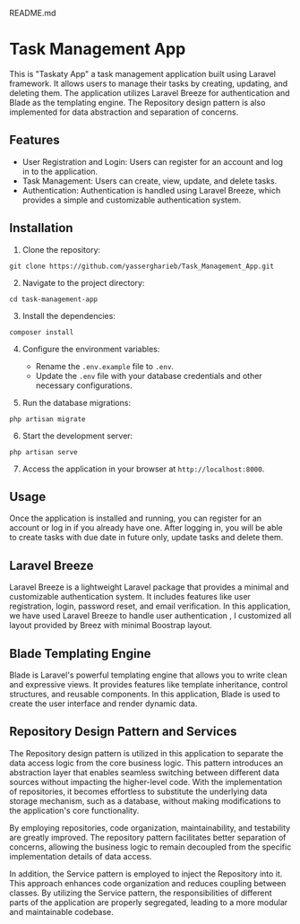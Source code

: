 

README.md

# Task Management App

This is "Taskaty App" a task management application built using Laravel framework. It allows users to manage their tasks by creating, updating, and deleting them. The application utilizes Laravel Breeze for authentication and Blade as the templating engine. The Repository design pattern is also implemented for data abstraction and separation of concerns.

## Features

- User Registration and Login: Users can register for an account and log in to the application.
- Task Management: Users can create, view, update, and delete tasks.
- Authentication: Authentication is handled using Laravel Breeze, which provides a simple and customizable authentication system.

## Installation

1. Clone the repository:

```shell
git clone https://github.com/yassergharieb/Task_Management_App.git
```

2. Navigate to the project directory:

```shell
cd task-management-app
```

3. Install the dependencies:

```shell
composer install
```

4. Configure the environment variables:

   - Rename the `.env.example` file to `.env`.
   - Update the `.env` file with your database credentials and other necessary configurations.


5. Run the database migrations:

```shell
php artisan migrate
```

6. Start the development server:

```shell
php artisan serve
```

7. Access the application in your browser at `http://localhost:8000`.

## Usage

Once the application is installed and running, you can register for an account or log in if you already have one. After logging in, you will be able to create tasks with due date in future only, update tasks and delete them.

## Laravel Breeze

Laravel Breeze is a lightweight Laravel package that provides a minimal and customizable authentication system. It includes features like user registration, login, password reset, and email verification. In this application, we have used Laravel Breeze to handle user authentication , I customized all layout provided by Breez with minimal Boostrap layout.

## Blade Templating Engine

Blade is Laravel's powerful templating engine that allows you to write clean and expressive views. It provides features like template inheritance, control structures, and reusable components. In this application, Blade is used to create the user interface and render dynamic data.

## Repository Design Pattern and Services

The Repository design pattern is utilized in this application to separate the data access logic from the core business logic. This pattern introduces an abstraction layer that enables seamless switching between different data sources without impacting the higher-level code. With the implementation of repositories, it becomes effortless to substitute the underlying data storage mechanism, such as a database, without making modifications to the application's core functionality.

By employing repositories, code organization, maintainability, and testability are greatly improved. The repository pattern facilitates better separation of concerns, allowing the business logic to remain decoupled from the specific implementation details of data access.

In addition, the Service pattern is employed to inject the Repository into it. This approach enhances code organization and reduces coupling between classes. By utilizing the Service pattern, the responsibilities of different parts of the application are properly segregated, leading to a more modular and maintainable codebase. 

